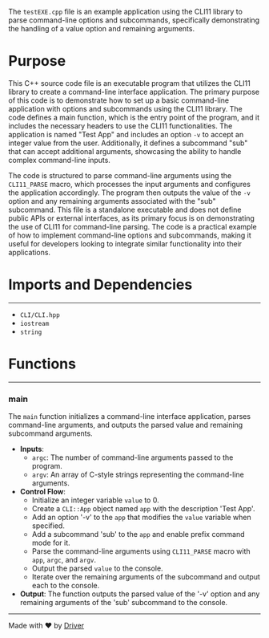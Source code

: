 <!--------------------------------------------------------------------------------->
<!-- IMPORTANT: This file is auto-generated by Driver (https://driver.ai). -------->
<!-- Manual edits may be overwritten on future commits. --------------------------->
<!--------------------------------------------------------------------------------->

The `testEXE.cpp` file is an example application using the CLI11 library to parse command-line options and subcommands, specifically demonstrating the handling of a value option and remaining arguments.

# Purpose
This C++ source code file is an executable program that utilizes the CLI11 library to create a command-line interface application. The primary purpose of this code is to demonstrate how to set up a basic command-line application with options and subcommands using the CLI11 library. The code defines a main function, which is the entry point of the program, and it includes the necessary headers to use the CLI11 functionalities. The application is named "Test App" and includes an option `-v` to accept an integer value from the user. Additionally, it defines a subcommand "sub" that can accept additional arguments, showcasing the ability to handle complex command-line inputs.

The code is structured to parse command-line arguments using the `CLI11_PARSE` macro, which processes the input arguments and configures the application accordingly. The program then outputs the value of the `-v` option and any remaining arguments associated with the "sub" subcommand. This file is a standalone executable and does not define public APIs or external interfaces, as its primary focus is on demonstrating the use of CLI11 for command-line parsing. The code is a practical example of how to implement command-line options and subcommands, making it useful for developers looking to integrate similar functionality into their applications.
# Imports and Dependencies

---
- `CLI/CLI.hpp`
- `iostream`
- `string`


# Functions

---
### main<!-- {{#callable:main}} -->
The `main` function initializes a command-line interface application, parses command-line arguments, and outputs the parsed value and remaining subcommand arguments.
- **Inputs**:
    - `argc`: The number of command-line arguments passed to the program.
    - `argv`: An array of C-style strings representing the command-line arguments.
- **Control Flow**:
    - Initialize an integer variable `value` to 0.
    - Create a `CLI::App` object named `app` with the description 'Test App'.
    - Add an option '-v' to the `app` that modifies the `value` variable when specified.
    - Add a subcommand 'sub' to the `app` and enable prefix command mode for it.
    - Parse the command-line arguments using `CLI11_PARSE` macro with `app`, `argc`, and `argv`.
    - Output the parsed `value` to the console.
    - Iterate over the remaining arguments of the subcommand and output each to the console.
- **Output**: The function outputs the parsed value of the '-v' option and any remaining arguments of the 'sub' subcommand to the console.



---
Made with ❤️ by [Driver](https://www.driver.ai/)